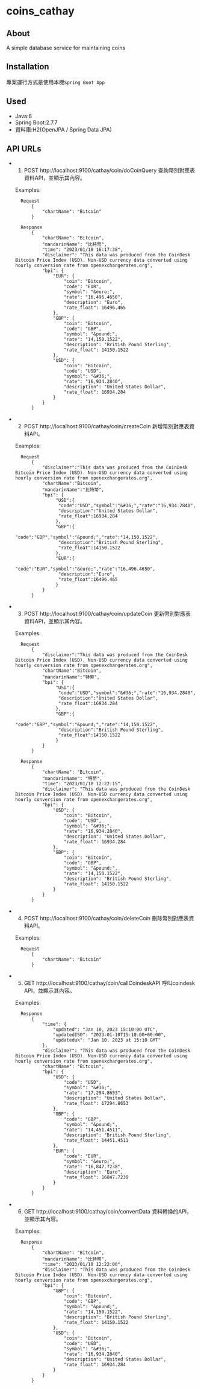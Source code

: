 # coins_cathay

## About
A simple database service for maintaining coins

## Installation
專案運行方式是使用本機`Spring Boot App`

## Used
- Java:8
- Spring Boot:2.7.7
- 資料庫:H2(OpenJPA / Spring Data JPA)

## API URLs
- 1. POST http://localhost:9100/cathay/coin/doCoinQuery 查詢幣別對應表資料API，並顯示其內容。

    Examples:
        
        Request 
	        {
	    		"chartName": "Bitcoin"
	        }
	        
        Response
	        {
			    "chartName": "Bitcoin",
			    "mandarinName": "比特幣",
			    "time": "2023/01/10 16:17:38",
			    "disclaimer": "This data was produced from the CoinDesk Bitcoin Price Index (USD). Non-USD currency data converted using hourly conversion rate from openexchangerates.org",
			    "bpi": {
			        "EUR": {
			            "coin": "Bitcoin",
			            "code": "EUR",
			            "symbol": "&euro;",
			            "rate": "16,496.4650",
			            "description": "Euro",
			            "rate_float": 16496.465
			        },
			        "GBP": {
			            "coin": "Bitcoin",
			            "code": "GBP",
			            "symbol": "&pound;",
			            "rate": "14,150.1522",
			            "description": "British Pound Sterling",
			            "rate_float": 14150.1522
			        },
			        "USD": {
			            "coin": "Bitcoin",
			            "code": "USD",
			            "symbol": "&#36;",
			            "rate": "16,934.2840",
			            "description": "United States Dollar",
			            "rate_float": 16934.284
			        }
			    }
			}
		       

- 2. POST http://localhost:9100/cathay/coin/createCoin 新增幣別對應表資料API。

    Examples:
        
        Request 
	        {
			    "disclaimer":"This data was produced from the CoinDesk Bitcoin Price Index (USD). Non-USD currency data converted using hourly conversion rate from openexchangerates.org",
			    "chartName":"Bitcoin",
			    "mandarinName":"比特幣",
			    "bpi": {
				     "USD":{
				      "code":"USD","symbol":"&#36;","rate":"16,934.2840",
				      "description":"United States Dollar",
				      "rate_float":16934.284
				     },
				     "GBP":{
				      "code":"GBP","symbol":"&pound;","rate":"14,150.1522",
				      "description":"British Pound Sterling",
				      "rate_float":14150.1522
				     },
				     "EUR":{
				      "code":"EUR","symbol":"&euro;","rate":"16,496.4650",
				      "description":"Euro",
				      "rate_float":16496.465
					 }
				}
			}
	 
		      
- 3. POST http://localhost:9100/cathay/coin/updateCoin 更新幣別對應表資料API，並顯示其內容。
 
    Examples:
        
        Request 
	        {
			    "disclaimer":"This data was produced from the CoinDesk Bitcoin Price Index (USD). Non-USD currency data converted using hourly conversion rate from openexchangerates.org",
			    "chartName":"Bitcoin",
			    "mandarinName":"特幣",
			    "bpi": {
				     "USD":{
				      "code":"USD","symbol":"&#36;","rate":"16,934.2840",
				      "description":"United States Dollar",
				      "rate_float":16934.284
				     },
				     "GBP":{
				      "code":"GBP","symbol":"&pound;","rate":"14,150.1522",
				      "description":"British Pound Sterling",
				      "rate_float":14150.1522
				     }
				}
			}
	        
        Response
	        {
			    "chartName": "Bitcoin",
			    "mandarinName": "特幣",
			    "time": "2023/01/10 12:22:15",
			    "disclaimer": "This data was produced from the CoinDesk Bitcoin Price Index (USD). Non-USD currency data converted using hourly conversion rate from openexchangerates.org",
			    "bpi": {
			        "USD": {
			            "coin": "Bitcoin",
			            "code": "USD",
			            "symbol": "&#36;",
			            "rate": "16,934.2840",
			            "description": "United States Dollar",
			            "rate_float": 16934.284
			        },
			        "GBP": {
			            "coin": "Bitcoin",
			            "code": "GBP",
			            "symbol": "&pound;",
			            "rate": "14,150.1522",
			            "description": "British Pound Sterling",
			            "rate_float": 14150.1522
			        }
			    }
			}
		       
- 4. POST http://localhost:9100/cathay/coin/deleteCoin 刪除幣別對應表資料API。
 
    Examples:
        
        Request 
	        {
	    		"chartName": "Bitcoin"
	        }
	 
		      
- 5. GET http://localhost:9100/cathay/coin/callCoindeskAPI 呼叫coindesk API，並顯示其內容。
 	
    Examples:
             
        Response
	        {
			    "time": {
			        "updated": "Jan 10, 2023 15:10:00 UTC",
			        "updatedISO": "2023-01-10T15:10:00+00:00",
			        "updateduk": "Jan 10, 2023 at 15:10 GMT"
			    },
			    "disclaimer": "This data was produced from the CoinDesk Bitcoin Price Index (USD). Non-USD currency data converted using hourly conversion rate from openexchangerates.org",
			    "chartName": "Bitcoin",
			    "bpi": {
			        "USD": {
			            "code": "USD",
			            "symbol": "&#36;",
			            "rate": "17,294.8653",
			            "description": "United States Dollar",
			            "rate_float": 17294.8653
			        },
			        "GBP": {
			            "code": "GBP",
			            "symbol": "&pound;",
			            "rate": "14,451.4511",
			            "description": "British Pound Sterling",
			            "rate_float": 14451.4511
			        },
			        "EUR": {
			            "code": "EUR",
			            "symbol": "&euro;",
			            "rate": "16,847.7238",
			            "description": "Euro",
			            "rate_float": 16847.7238
			        }
			    }
			}
			
- 6. GET http://localhost:9100/cathay/coin/convertData 資料轉換的API，並顯示其內容。
  	
    Examples:
             
        Response
	        {
			    "chartName": "Bitcoin",
			    "mandarinName": "比特幣",
			    "time": "2023/01/10 12:22:00",
			    "disclaimer": "This data was produced from the CoinDesk Bitcoin Price Index (USD). Non-USD currency data converted using hourly conversion rate from openexchangerates.org",
			    "bpi": {
			        "GBP": {
			            "coin": "Bitcoin",
			            "code": "GBP",
			            "symbol": "&pound;",
			            "rate": "14,150.1522",
			            "description": "British Pound Sterling",
			            "rate_float": 14150.1522
			        },
			        "USD": {
			            "coin": "Bitcoin",
			            "code": "USD",
			            "symbol": "&#36;",
			            "rate": "16,934.2840",
			            "description": "United States Dollar",
			            "rate_float": 16934.284
			        }
			    }
			}
			
